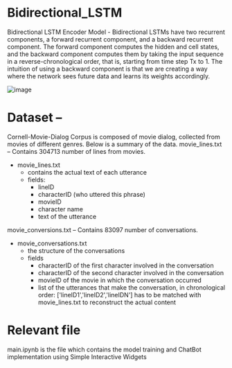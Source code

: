 # Bidirectional_LSTM

Bidirectional LSTM Encoder Model -
Bidirectional LSTMs have two recurrent components, a forward recurrent component, and a backward recurrent component. The forward component computes the hidden and cell states, and the backward component computes them by taking the input sequence in a reverse-chronological order, that is, starting from time step Tx to 1. The intuition of using a backward component is that we are creating a way where the network sees future data and learns its weights accordingly. 

![image](https://user-images.githubusercontent.com/29209042/162600791-e7c42b09-0ab0-499c-a35e-9c22222e4cb0.png)

# Dataset –
Cornell-Movie-Dialog Corpus is composed of movie dialog, collected from movies of different genres. Below is a summary of the data.
movie_lines.txt – Contains 304713 number of lines from movies.

- movie_lines.txt
	- contains the actual text of each utterance
	- fields:
		- lineID
		- characterID (who uttered this phrase)
		- movieID
		- character name
		- text of the utterance

movie_conversions.txt – Contains 83097 number of conversations.

- movie_conversations.txt
	- the structure of the conversations
	- fields
		- characterID of the first character involved in the conversation
		- characterID of the second character involved in the conversation
		- movieID of the movie in which the conversation occurred
		- list of the utterances that make the conversation, in chronological 
			order: ['lineID1','lineID2','lineIDN']
			has to be matched with movie_lines.txt to reconstruct the actual content

# Relevant file
main.ipynb is the file which contains the model training and ChatBot implementation using Simple Interactive Widgets

